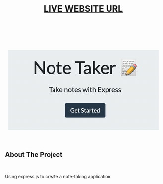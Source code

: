 
<br />
<center>
<h1>

[LIVE WEBSITE URL](https://note-taking-applic.herokuapp.com/)

<br />

</h1>
</center>

<!-- PROJECT LOGO -->
<br />
<div align="center">
  <br />
  <img src="./note.png">
  </a>
</div>
  <br />

  
<br />

<!-- ABOUT THE PROJECT -->
## About The Project

<br />

<p>
    Using express js to create a note-taking application</p>
</p>





